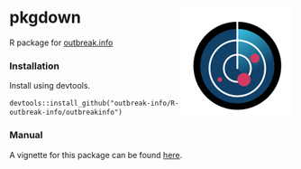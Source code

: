 # pkgdown <img src="man/figures/logo.png" align="right" />
R package for [outbreak.info](https://outbreak.info/)

### Installation

Install using devtools. 

```
devtools::install_github("outbreak-info/R-outbreak-info/outbreakinfo")
```

### Manual

A vignette for this package can be found [here](https://outbreak-info.github.io/R-outbreak-info/outbreakvignette.html).
